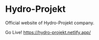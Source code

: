 # Hydro-Projekt

Official website of Hydro-Projekt company.

Go Live! https://hydro-projekt.netlify.app/
